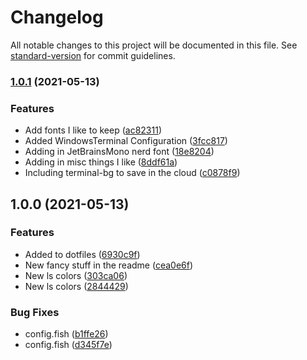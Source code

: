 # Changelog

All notable changes to this project will be documented in this file. See [standard-version](https://github.com/conventional-changelog/standard-version) for commit guidelines.

### [1.0.1](https://github.com/thepanzini/dotfiles/compare/v1.0.0...v1.0.1) (2021-05-13)


### Features

* Add fonts I like to keep ([ac82311](https://github.com/thepanzini/dotfiles/commit/ac82311213864a5b87036f789884b115cd2da20e))
* Added WindowsTerminal Configuration ([3fcc817](https://github.com/thepanzini/dotfiles/commit/3fcc817260da774410d56c5aba8a437bea4e4299))
* Adding in JetBrainsMono nerd font ([18e8204](https://github.com/thepanzini/dotfiles/commit/18e82042518377988b12de3bcb3d0dc7fd04ce33))
* Adding in misc things I like ([8ddf61a](https://github.com/thepanzini/dotfiles/commit/8ddf61a2ec95d451148c6c0f55020a7be182f4a9))
* Including terminal-bg to save in the cloud ([c0878f9](https://github.com/thepanzini/dotfiles/commit/c0878f9bf30066ac232b21c890d0a8502b387700))

## 1.0.0 (2021-05-13)


### Features

* Added to dotfiles ([6930c9f](https://github.com/thepanzini/dotfiles/commit/6930c9f4ddea0e827e9acf7a31a3f792af05bfbf))
* New fancy stuff in the readme ([cea0e6f](https://github.com/thepanzini/dotfiles/commit/cea0e6fb9a3cb33ccec64a8b7f6c7e668b672b5a))
* New ls colors ([303ca06](https://github.com/thepanzini/dotfiles/commit/303ca060be75fab9a2ad5f03f30b7558402b1bd7))
* New ls colors ([2844429](https://github.com/thepanzini/dotfiles/commit/284442952c5b8f7faf927bce7098189c08b2b7bb))


### Bug Fixes

* config.fish ([b1ffe26](https://github.com/thepanzini/dotfiles/commit/b1ffe26db01ba0199e80d1e4976967d2db38e35d))
* config.fish ([d345f7e](https://github.com/thepanzini/dotfiles/commit/d345f7eaf3dca49f48f6e4408ca78d4e01a157f2))
